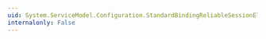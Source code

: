 ```yaml
---
uid: System.ServiceModel.Configuration.StandardBindingReliableSessionElement
internalonly: False
---
```

